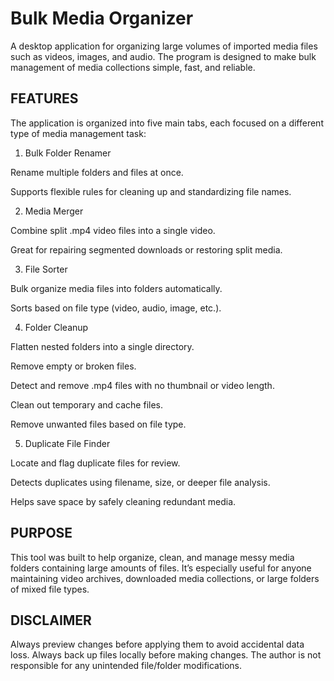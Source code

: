 Bulk Media Organizer
========================================

A desktop application for organizing large volumes of imported media files such as videos, images, and audio.
The program is designed to make bulk management of media collections simple, fast, and reliable.

FEATURES
----------

The application is organized into five main tabs, each focused on a different type of media management task:

1. Bulk Folder Renamer

Rename multiple folders and files at once.

Supports flexible rules for cleaning up and standardizing file names.

2. Media Merger

Combine split .mp4 video files into a single video.

Great for repairing segmented downloads or restoring split media.

3. File Sorter

Bulk organize media files into folders automatically.

Sorts based on file type (video, audio, image, etc.).

4. Folder Cleanup

Flatten nested folders into a single directory.

Remove empty or broken files.

Detect and remove .mp4 files with no thumbnail or video length.

Clean out temporary and cache files.

Remove unwanted files based on file type.

5. Duplicate File Finder

Locate and flag duplicate files for review.

Detects duplicates using filename, size, or deeper file analysis.

Helps save space by safely cleaning redundant media.

PURPOSE
----------

This tool was built to help organize, clean, and manage messy media folders containing large amounts of files.
It’s especially useful for anyone maintaining video archives, downloaded media collections, or large folders of mixed file types.

DISCLAIMER
----------
Always preview changes before applying them to avoid accidental data loss.
Always back up files locally before making changes.
The author is not responsible for any unintended file/folder modifications.
